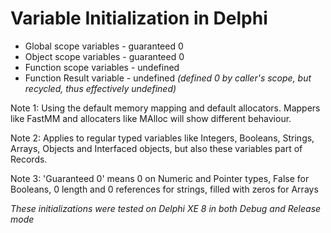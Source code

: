 # Variable Initialization in Delphi

* Global scope variables - guaranteed 0
* Object scope variables - guaranteed 0
* Function scope variables - undefined
* Function Result variable - undefined *(defined 0 by caller's scope, but recycled, thus effectively undefined)*

Note 1: Using the default memory mapping and default allocators. Mappers like FastMM and allocaters like MAlloc will show different behaviour.

Note 2: Applies to regular typed variables like Integers, Booleans, Strings, Arrays, Objects and Interfaced objects, but also these variables part of Records.

Note 3: 'Guaranteed 0' means 0 on Numeric and Pointer types, False for Booleans, 0 length and 0 references for strings, filled with zeros for Arrays

*These initializations were tested on Delphi XE 8 in both Debug and Release mode*
